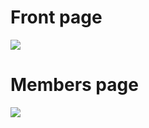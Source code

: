 <h1> Front page</h1>
<img src="https://cloud.githubusercontent.com/assets/12582488/24309119/8c6f942e-1098-11e7-8339-abe9ff19f65d.png">

<h1>Members page</h1>
<img src="https://cloud.githubusercontent.com/assets/12582488/24309120/8d579e40-1098-11e7-8f2f-111ea9f4d304.png">
